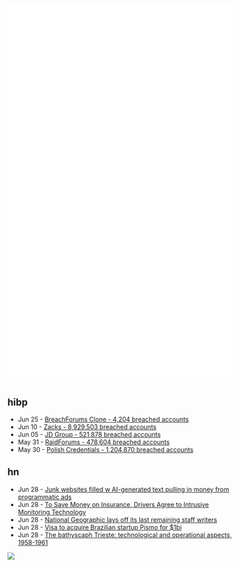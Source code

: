 ![Metrics](https://raw.githubusercontent.com/phixion/phixion/master/metrics.svg)

## hibp

<!--
for https://github.com/phixion/phixion/blob/main/.github/workflows/feeds.yml
-->
<!--START_SECTION:haveibeenpwnd-->
- Jun 25 - [BreachForums Clone - 4,204 breached accounts](https://haveibeenpwned.com/PwnedWebsites#BreachForumsClone)
- Jun 10 - [Zacks - 8,929,503 breached accounts](https://haveibeenpwned.com/PwnedWebsites#Zacks)
- Jun 05 - [JD Group - 521,878 breached accounts](https://haveibeenpwned.com/PwnedWebsites#JDGroup)
- May 31 - [RaidForums - 478,604 breached accounts](https://haveibeenpwned.com/PwnedWebsites#RaidForums)
- May 30 - [Polish Credentials - 1,204,870 breached accounts](https://haveibeenpwned.com/PwnedWebsites#PolishCredentials)
<!--END_SECTION:haveibeenpwnd-->

## hn

<!--
for https://github.com/phixion/phixion/blob/main/.github/workflows/feeds.yml
-->
<!--START_SECTION:hn-->
- Jun 28 - [Junk websites filled w AI-generated text pulling in money from programmatic ads](https://www.technologyreview.com/2023/06/26/1075504/junk-websites-filled-with-ai-generated-text-are-pulling-in-money-from-programmatic-ads/)
- Jun 28 - [To Save Money on Insurance, Drivers Agree to Intrusive Monitoring Technology](https://money.com/usage-based-car-insurance-gaining-customers/)
- Jun 28 - [National Geographic lays off its last remaining staff writers](https://www.washingtonpost.com/media/2023/06/28/national-geographic-staff-writers-laid-off/)
- Jun 28 - [Visa to acquire Brazilian startup Pismo for $1bi](https://www.pismo.io/blog/visa-to-acquire-pismo/)
- Jun 28 - [The bathyscaph Trieste: technological and operational aspects, 1958-1961](https://archive.org/details/bathyscaphtriest00wals)
<!--END_SECTION:hn-->

<!--
for https://yhype.me
-->
![](https://hit.yhype.me/github/profile?user_id=13013670)
